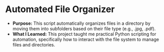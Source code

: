 # Automated File Organizer
* **Purpose:** This script automatically organizes files in a directory by moving them into subfolders based on their file type (e.g., .jpg, .pdf).
* **What I Learned:** This project taught me practical Python scripting for automation, specifically how to interact with the file system to manage files and directories.
